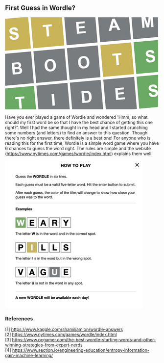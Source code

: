 ## First Guess in Wordle?

<img src="https://github.com/saiakhilsiruguppa/Wordle-Analysis/blob/main/images/title.jpeg" width="500" height="300">

Have you ever played a game of Wordle and wondered 'Hmm, so what should my first word be so that I have the best chance of getting this one right?'. Well I had the same thought in my head and I started crunching some numbers (and letters) to find an answer to this question. Though there's no right answer, there definitely is a best one! For anyone who is reading this for the first time, Wordle is a simple word game where you have 6 chances to guess the word right. The rules are simple and the website (https://www.nytimes.com/games/wordle/index.html) explains them well.

<img src="https://github.com/saiakhilsiruguppa/Wordle-Analysis/blob/main/images/rules.png" width="450" height="480">


### References
[1] https://www.kaggle.com/shamiljamion/wordle-answers    
[2] https://www.nytimes.com/games/wordle/index.html   
[3] https://www.pcgamer.com/the-best-wordle-starting-words-and-other-winning-strategies-from-expert-nerds  
[4] https://www.section.io/engineering-education/entropy-information-gain-machine-learning/   
